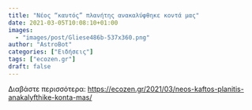 ```yaml
---
title: "Νέος “καυτός” πλανήτης ανακαλύφθηκε κοντά μας"
date: 2021-03-05T10:08:10+01:00
images:
  - "images/post/Gliese486b-537x360.png"
author: "AstroBot"
categories: ["Ειδήσεις"]
tags: ["ecozen.gr"]
draft: false
---
```




Διαβάστε περισσότερα: https://ecozen.gr/2021/03/neos-kaftos-planitis-anakalyfthike-konta-mas/
